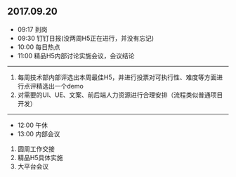 ## 2017.09.20
* 09:17 到岗
* 09:30 钉钉日报(没两周H5正在进行，并没有忘记)
* 10:00 每日热点
* 11:00 精品H5内部讨论实施会议，会议结论
-------------
 1.  每周技术部内部评选出本周最佳H5，并进行投票对可执行性、难度等方面进行点评精选出一个demo
 2.  对需要的UI、UE、文案、前后端人力资源进行合理安排（流程类似普通项目开发）
-------------
* 12:00 午休
* 13:00 内部会议
 1.  圆周工作交接
 2.  精品H5具体实施
 3.  大平台会议
